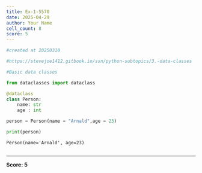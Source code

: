 ```yaml
---
title: Ex-1-5570
date: 2025-04-29
author: Your Name
cell_count: 8
score: 5
---
```


```python
#created at 20250310
```


```python
#https://stevejoe1412.gitbook.io/ssn/python-subtopics/3.-data-classes
```


```python
#Basic data classes
```


```python
from dataclasses import dataclass
```


```python
@dataclass
class Person:
    name: str
    age : int
```


```python
person = Person(name = "Arnald",age = 23)
```


```python
print(person)
```

    Person(name='Arnald', age=23)



```python

```


---
**Score: 5**